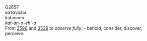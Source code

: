 <body>
  <p>G2657<br>  κατανοέω  <br> katanoeō  <br><i>kat-an-o-eh‘-o </i><br>From <a href="g2596.htm">2596</a> and <a href="g3539.htm">3539</a>  to <i>observe</i> <i>fully:</i> - behold, consider, discover, perceive.<br></p>
 </body>